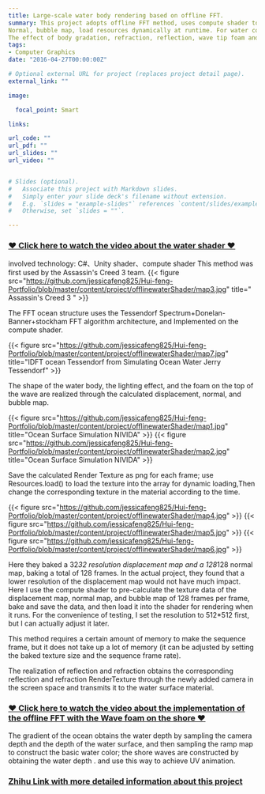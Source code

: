 ```yaml
---
title: Large-scale water body rendering based on offline FFT.
summary: This project adopts offline FFT method, uses compute shader to calculate FFT waveform, and pre-computes and renders a series of displacement,
Normal, bubble map, load resources dynamically at runtime. For water coloring, the unity shader under the default pipeline is used to realize the water
The effect of body gradation, refraction, reflection, wave tip foam and shore waves.
tags:
- Computer Graphics
date: "2016-04-27T00:00:00Z"

# Optional external URL for project (replaces project detail page).
external_link: ""

image:

  focal_point: Smart

links:

url_code: ""
url_pdf: ""
url_slides: ""
url_video: ""


# Slides (optional).
#   Associate this project with Markdown slides.
#   Simply enter your slide deck's filename without extension.
#   E.g. `slides = "example-slides"` references `content/slides/example-slides.md`.
#   Otherwise, set `slides = ""`.

---
```


### [❤️ Click here to watch the video about the water shader ❤️](https://v.youku.com/v_show/id_XNTEzNTA5MjgxMg==.html)
involved technology: C#、Unity shader、compute shader
This method was first used by the Assassin's Creed 3 team.
{{< figure src="https://github.com/jessicafeng825/Hui-feng-Portfolio/blob/master/content/project/offlinewaterShader/map3.jpg" title=" Assassin's Creed 3 " >}}

The FFT ocean structure uses the Tessendorf Spectrum+Donelan-Banner+stockham FFT algorithm architecture, and Implemented on the compute shader. 

{{< figure src="https://github.com/jessicafeng825/Hui-feng-Portfolio/blob/master/content/project/offlinewaterShader/map7.jpg" title="IDFT ocean Tessendorf from Simulating Ocean Water Jerry Tessendorf" >}}

The shape of the water body, the lighting effect, and the foam on the top of the wave are realized through the calculated displacement, normal, and bubble map.

{{< figure src="https://github.com/jessicafeng825/Hui-feng-Portfolio/blob/master/content/project/offlinewaterShader/map1.jpg" title="Ocean Surface Simulation NIVIDA" >}}
{{< figure src="https://github.com/jessicafeng825/Hui-feng-Portfolio/blob/master/content/project/offlinewaterShader/map2.jpg" title="Ocean Surface Simulation NIVIDA" >}}

Save the calculated Render Texture as png for each frame; use Resources.load() to load the texture into the array for dynamic loading,Then change the corresponding texture in the material according to the time.


{{< figure src="https://github.com/jessicafeng825/Hui-feng-Portfolio/blob/master/content/project/offlinewaterShader/map4.jpg" >}}
{{< figure src="https://github.com/jessicafeng825/Hui-feng-Portfolio/blob/master/content/project/offlinewaterShader/map5.jpg"  >}}
{{< figure src="https://github.com/jessicafeng825/Hui-feng-Portfolio/blob/master/content/project/offlinewaterShader/map6.jpg"  >}}

Here they baked a 32*32 resolution displacement map and a 128*128 normal map, baking a total of 128 frames. In the actual project, they found that a lower resolution of the displacement map would not have much impact. Here I use the compute shader to pre-calculate the texture data of the displacement map, normal map, and bubble map of 128 frames per frame, bake and save the data, and then load it into the shader for rendering when it runs. For the convenience of testing, I set the resolution to 512*512 first, but I can actually adjust it later.

This method requires a certain amount of memory to make the sequence frame, but it does not take up a lot of memory (it can be adjusted by setting the baked texture size and the sequence frame rate).

The realization of reflection and refraction obtains the corresponding reflection and refraction RenderTexture through the newly added camera in the screen space and transmits it to the water surface material.

### [❤️ Click here to watch the video about the implementation of the offline FFT with the Wave foam on the shore ❤️](https://v.youku.com/v_show/id_XNTEzNTk5NDEwMA==.html?spm=a2hbt.13141534.1_2.d_2&scm=20140719.manual.114461.video_XNTEzNTk5NDEwMA==)

The gradient of the ocean obtains the water depth by sampling the camera depth and the depth of the water surface, and then sampling the ramp map to construct the basic water color; the shore waves are constructed by obtaining the water depth . and use this way to achieve UV animation.


### [Zhihu Link with more detailed information about this project](https://zhuanlan.zhihu.com/p/351455975)

